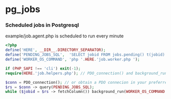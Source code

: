 # pg_jobs

### Scheduled jobs in Postgresql

example/job.agent.php is scheduled to run every minute

```php
<?php
define('HERE', __DIR__.DIRECTORY_SEPARATOR);
define('PENDING_JOBS_SQL',  'SELECT jobid FROM jobs.pending() t(jobid)');
define('WORKER_OS_COMMAND', 'php '.HERE.'job.worker.php ');

if (PHP_SAPI !== 'cli') exit(-1);
require(HERE.'job.helpers.php'); // PDO_connection() and background_run() defs

$conn = PDO_connection(); // or obtain a PDO connecion in your preferred way
$rs = $conn -> query(PENDING_JOBS_SQL);
while ($jobid = $rs -> fetchColumn()) background_run(WORKER_OS_COMMAND.$jobid);
```
